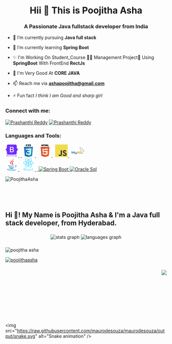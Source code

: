 <h1 align="center">Hii 👋 This is  Poojitha Asha </h1>
<h3 align="center">A Passionate  Java fullstack developer from India</h3>


- 🔭 I’m currently pursuing  **Java full stack**

- 🌱 I’m currently learning **Spring Boot**
- ✨ I'm Working On Student_Course 👩‍🎓 Management Project🧾 Using **SpringBoot**  With FrontEnd **RectJs** 

- 💬 I'm Very Good At **CORE JAVA**

- 📫 Reach me via **ashapoojitha@gmail.com**

- ⚡ Fun fact *I think I am Good and sharp girl*

<h3 align="left">Connect with me:</h3>
<p align="left">

<div>
<a href="https://www.linkedin.com/in/Poojitha Asha-56b868241/?lipi=urn%3Ali%3Apage%3Ad_flagship3_profile_view_base%3BA%2Foi4e%2BDTO673cPN4F%2BnSw%3D%3D" target="blank"><img align="center" src="https://raw.githubusercontent.com/rahuldkjain/github-profile-readme-generator/master/src/images/icons/Social/linked-in-alt.svg" alt="Prashanthi Reddy" height="30" width="40" /></a>
<a href="https://web.telegram.org/a/" target="blank"><img align="center" src="https://upload.wikimedia.org/wikipedia/commons/8/82/Telegram_logo.svg" alt="Prashanthi Reddy" height="30" width="40" /></a>

</div>

</p>

<h3 align="left">Languages and Tools:</h3>
<p align="left"> <a href="https://getbootstrap.com" target="_blank" rel="noreferrer"> <img src="https://raw.githubusercontent.com/devicons/devicon/master/icons/bootstrap/bootstrap-plain-wordmark.svg" alt="bootstrap" width="40" height="40"/> </a>&nbsp;<a href="https://www.w3schools.com/css/" target="_blank" rel="noreferrer"> <img src="https://raw.githubusercontent.com/devicons/devicon/master/icons/css3/css3-original-wordmark.svg" alt="css3" width="40" height="40"/> </a>&nbsp;  <a href="https://www.w3.org/html/" target="_blank" rel="noreferrer"> <img src="https://raw.githubusercontent.com/devicons/devicon/master/icons/html5/html5-original-wordmark.svg" alt="html5" width="40" height="40"/> </a>&nbsp; <a href="https://developer.mozilla.org/en-US/docs/Web/JavaScript" target="_blank" rel="noreferrer"> <img src="https://raw.githubusercontent.com/devicons/devicon/master/icons/javascript/javascript-original.svg" alt="javascript" width="40" height="40"/> </a> &nbsp; <a href="https://www.mysql.com/" target="_blank" rel="noreferrer"> <img src="https://raw.githubusercontent.com/devicons/devicon/master/icons/mysql/mysql-original-wordmark.svg" alt="mysql" width="40" height="40"/> </a>
  <br> <a href="https://www.java.com" target="_blank" rel="noreferrer"> <img src="https://raw.githubusercontent.com/devicons/devicon/master/icons/java/java-original.svg" alt="java" width="40" height="40"/> </a>&nbsp; <a href="https://reactjs.org/" target="_blank" rel="noreferrer"> <img src="https://raw.githubusercontent.com/devicons/devicon/master/icons/react/react-original-wordmark.svg" alt="react" width="40" height="40"/> </a>&nbsp;<a href="https://spring.io/projects/spring-boot" target="_blank">
  <img src="https://www.heatware.net/wp-content/uploads/spring-boot.png" alt="Spring Boot" width="100" />
</a>

<a href="https://www.oracle.com/database/technologies/appdev/sql.html " target="_blank">
  <img src="https://upload.wikimedia.org/wikipedia/commons/5/50/Oracle_logo.svg"alt="Oracle Sql" width="80" />
</a>

</p>

<p><img align="left" src="https://github-readme-stats.vercel.app/api/top-langs?username=PoojithaAsha&show_icons=true&locale=en&layout=compact" alt="PoojithaAsha" /></p>
<br>

<p>&nbsp;</p>
<br>
<h2 align="left">Hi 👋! My Name is Poojitha Asha & I'm a Java full stack developer, from Hyderabad.</h2>

###

<div align="center">
  <img src="https://github-readme-stats.vercel.app/api?username=maurodesouza&hide_title=false&hide_rank=false&show_icons=true&include_all_commits=true&count_private=true&disable_animations=false&theme=dracula&locale=en&hide_border=false" height="150" alt="stats graph"  />
  <img src="https://github-readme-stats.vercel.app/api/top-langs?username=maurodesouza&locale=en&hide_title=false&layout=compact&card_width=320&langs_count=5&theme=dracula&hide_border=false" height="150" alt="languages graph"  />
</div>


###

###

<p align="left"> <img src="https://komarev.com/ghpvc/?username=PoojithaAsha&label=Profile%20views&color=0e75b6&style=flat" alt="poojitha asha" /> </p>

<p align="left"> <a href="https://github.com/ryo-ma/github-profile-trophy"><img src="https://github-profile-trophy.vercel.app/?username=PoojithaAsha" alt="poojithaasha" /></a> </p>

###

<img align="right" height="150" src="https://i.imgflip.com/65efzo.gif"  />

###

###

<br clear="both">

<img src="https://raw.githubusercontent.com/maurodesouza/maurodesouza/output/snake.svg" alt="Snake animation" />

###
